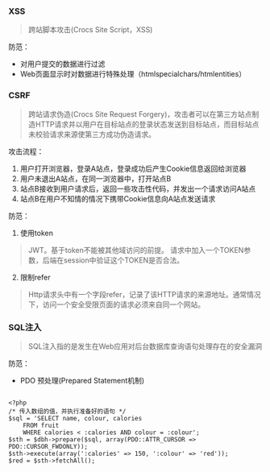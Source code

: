 ### XSS

> 跨站脚本攻击(Crocs Site Script，XSS)

防范：

- 对用户提交的数据进行过滤
- Web页面显示时对数据进行特殊处理（htmlspecialchars/htmlentities）

### CSRF

> 跨站请求伪造(Crocs Site Request Forgery)，攻击者可以在第三方站点制造HTTP请求并以用户在目标站点的登录状态发送到目标站点，而目标站点未校验请求来源使第三方成功伪造请求。

攻击流程：

1. 用户打开浏览器，登录A站点，登录成功后产生Cookie信息返回给浏览器
2. 用户未退出A站点，在同一浏览器中，打开站点B
3. 站点B接收到用户请求后，返回一些攻击性代码，并发出一个请求访问A站点
4. 站点B在用户不知情的情况下携带Cookie信息向A站点发送请求

防范：

1. 使用token

> JWT。基于token不能被其他域访问的前提。
> 请求中加入一个TOKEN参数，后端在session中验证这个TOKEN是否合法。

2. 限制refer

> Http请求头中有一个字段refer，记录了该HTTP请求的来源地址。通常情况下，访问一个安全受限页面的请求必须来自同一个网站。


### SQL注入

> SQL注入指的是发生在Web应用对后台数据库查询语句处理存在的安全漏洞

防范：
- PDO 预处理(Prepared Statement机制)

```mysql

<?php
/* 传入数组的值，并执行准备好的语句 */
$sql = 'SELECT name, colour, calories
    FROM fruit
    WHERE calories < :calories AND colour = :colour';
$sth = $dbh->prepare($sql, array(PDO::ATTR_CURSOR => PDO::CURSOR_FWDONLY));
$sth->execute(array(':calories' => 150, ':colour' => 'red'));
$red = $sth->fetchAll();

```
